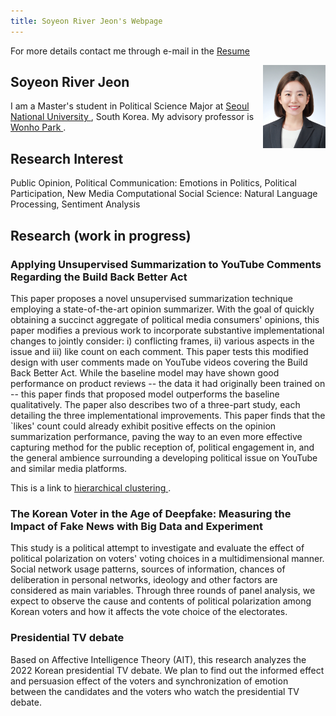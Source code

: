 ```yaml
---
title: Soyeon River Jeon's Webpage
---
```


For more details contact me through e-mail in the <a href="https://river-jeon.github.io/pdf/Resume.pdf" target="_blank"> Resume </a>


<img align="right" src="images/1610365172684.jpg" width=100>

## Soyeon River Jeon

I am a Master's student in Political Science Major at <a href="https://en.snu.ac.kr/index.html"> Seoul National University </a>, South Korea.
My advisory professor is <a href="http://polisci.snu.ac.kr/korean/sub2_01_view.php?id=34"> Wonho Park </a>.

## Research Interest
Public Opinion, Political Communication: Emotions in Politics, Political Participation, New Media
Computational Social Science: Natural Language Processing, Sentiment Analysis


## Research (work in progress)

### Applying Unsupervised Summarization to YouTube Comments Regarding the Build Back Better Act

This paper proposes a novel unsupervised summarization technique employing a state-of-the-art opinion summarizer. With the goal of quickly obtaining a succinct aggregate of political media consumers' opinions, this paper modifies a previous work to incorporate substantive implementational changes to jointly consider: i) conflicting frames, ii) various aspects in the issue and iii) like count on each comment. This paper tests this modified design with user comments made on YouTube videos covering the Build Back Better Act. While the baseline model may have shown good performance on product reviews -- the data it had originally been trained on -- this paper finds that proposed model outperforms the baseline qualitatively. The paper also describes two of a three-part study, each detailing the three implementational improvements. This paper finds that the `likes' count could already exhibit positive effects on the opinion summarization performance, paving the way to an even more effective capturing method for the public reception of, political engagement in, and the general ambience surrounding a developing political issue on YouTube and similar media platforms.

This is a link to <a href = "https://river-jeon.github.io/images/newplot.png" target="_blank"> hierarchical clustering </a>.

### The Korean Voter in the Age of Deepfake: Measuring the Impact of Fake News with Big Data and Experiment 

This study is a political attempt to investigate and evaluate the effect of political polarization on voters' voting choices in a multidimensional manner. Social network usage patterns, sources of information, chances of deliberation in personal networks, ideology and other factors are considered as main variables. Through three rounds of panel analysis, we expect to observe the cause and contents of political polarization among Korean voters and how it affects the vote choice of the electorates. 

### Presidential TV debate 

Based on Affective Intelligence Theory (AIT), this research analyzes the 2022 Korean presidential TV debate. We plan to find out the informed effect and persuasion effect of the voters and synchronization of emotion between the candidates and the voters who watch the presidential TV debate. 




